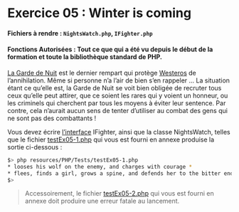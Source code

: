 # Exercice 05 : Winter is coming
#### Fichiers à rendre : `NightsWatch.php`, `IFighter.php`
#### Fonctions Autorisées : Tout ce que qui a été vu depuis le début de la formation et toute la bibliothèque standard de PHP.

[La Garde de Nuit](https://gameofthrones.fandom.com/fr/wiki/Garde_de_Nuit) est le dernier rempart qui protège [Westeros](https://gameofthrones.fandom.com/fr/wiki/Westeros) de l’annihilation.
Même si personne n’a l’air de bien s’en rappeler ...
La situation étant ce qu’elle est, la Garde de Nuit se voit bien obligée de recruter tous ceux qu’elle peut attirer, que ce soient les rares qui y voient un honneur, ou les criminels qui cherchent par tous les moyens à éviter leur sentence.
Par contre, cela n’aurait aucun sens de tenter d’utiliser au combat des gens qui ne sont pas des combattants !

Vous devez écrire [l’interface](https://www.php.net/manual/fr/language.oop5.interfaces.php) IFighter, ainsi que la classe NightsWatch, telles que le fichier [testEx05-1.php](../../../../resources/PHP/Tests/testEx05-1.php) qui vous est fourni en annexe produise la sortie ci-dessous :

```bash
$> php resources/PHP/Tests/testEx05-1.php
* looses his wolf on the enemy, and charges with courage *
* flees, finds a girl, grows a spine, and defends her to the bitter end *
$>
```

>Accessoirement, le fichier [testEx05-2.php](../../../../resources/PHP/Tests/testEx05-2.php) qui vous est fourni en annexe doit produire une erreur fatale au lancement.